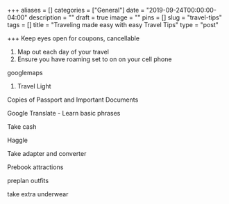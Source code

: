 +++
aliases = []
categories = ["General"]
date = "2019-09-24T00:00:00-04:00"
description = ""
draft = true
image = ""
pins = []
slug = "travel-tips"
tags = []
title = "Traveling made easy with easy Travel Tips"
type = "post"

+++
Keep eyes open for coupons, cancellable

1. Map out each day of your travel
2. Ensure you have roaming set to on on your cell phone

googlemaps

1. Travel Light

Copies of Passport and Important Documents

Google Translate - Learn basic phrases

Take cash

Haggle

Take adapter and converter

Prebook attractions

preplan outfits

take extra underwear